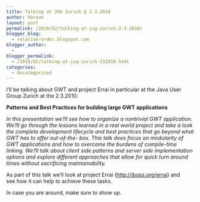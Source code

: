 ```yaml
---
title: Talking at JUG Zurich @ 2.3.2010
author: hbraun
layout: post
permalink: /2010/02/talking-at-jug-zurich-2-3-2010/
blogger_blog:
  - relative-order.blogspot.com
blogger_author:
  - 
blogger_permalink:
  - /2010/02/talking-at-jug-zurich-232010.html
categories:
  - Uncategorized
---
```

I&#8217;ll be talking about GWT and project Errai in particular at the Java User Group Zurich at the 2.3.2010:

<span style="font-weight:bold;">Patterns and Best Practices for building large GWT applications</span>

<span style="font-style:italic;">In this presentation we?ll see how to organize a nontrivial GWT application. We?ll go through the lessons learned in a real world project and take a look the complete development lifecycle and best practices that go beyond what GWT has to offer out-of-the- box. This talk does focus on modularity of GWT applications and how to overcome the burdens of compile-time linking. We?ll talk about client side patterns and server side implementation options and explore different approaches that allow for quick turn around times without sacrificing maintainability.</p> 

<p>
  As part of this talk we&#8217;ll look at project Errai (<a href="http://jboss.org/errai">http://jboss.org/errai</a>) and <br />see how it can help to achieve these tasks.</span>
</p>

<p>
  In case you are around, make sure to show up.
</p>
